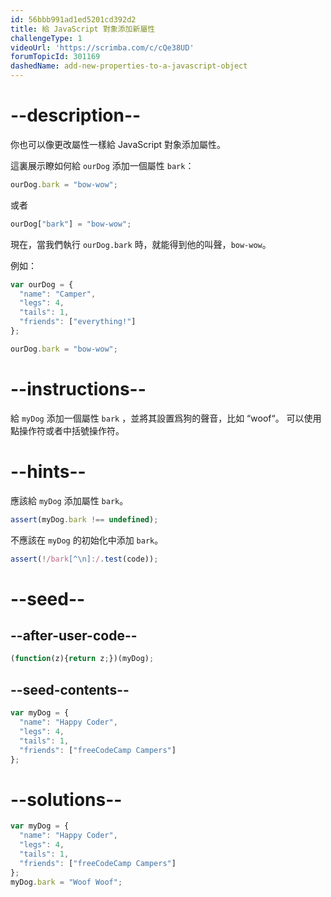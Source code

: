 ```yaml
---
id: 56bbb991ad1ed5201cd392d2
title: 給 JavaScript 對象添加新屬性
challengeType: 1
videoUrl: 'https://scrimba.com/c/cQe38UD'
forumTopicId: 301169
dashedName: add-new-properties-to-a-javascript-object
---
```


# --description--

你也可以像更改屬性一樣給 JavaScript 對象添加屬性。

這裏展示瞭如何給 `ourDog` 添加一個屬性 `bark`：

```js
ourDog.bark = "bow-wow";
```

或者

```js
ourDog["bark"] = "bow-wow";
```

現在，當我們執行 `ourDog.bark` 時，就能得到他的叫聲，`bow-wow`。

例如：

```js
var ourDog = {
  "name": "Camper",
  "legs": 4,
  "tails": 1,
  "friends": ["everything!"]
};

ourDog.bark = "bow-wow";
```

# --instructions--

給 `myDog` 添加一個屬性 `bark` ，並將其設置爲狗的聲音，比如 “woof“。 可以使用點操作符或者中括號操作符。

# --hints--

應該給 `myDog` 添加屬性 `bark`。

```js
assert(myDog.bark !== undefined);
```

不應該在 `myDog` 的初始化中添加 `bark`。

```js
assert(!/bark[^\n]:/.test(code));
```

# --seed--

## --after-user-code--

```js
(function(z){return z;})(myDog);
```

## --seed-contents--

```js
var myDog = {
  "name": "Happy Coder",
  "legs": 4,
  "tails": 1,
  "friends": ["freeCodeCamp Campers"]
};


```

# --solutions--

```js
var myDog = {
  "name": "Happy Coder",
  "legs": 4,
  "tails": 1,
  "friends": ["freeCodeCamp Campers"]
};
myDog.bark = "Woof Woof";
```
